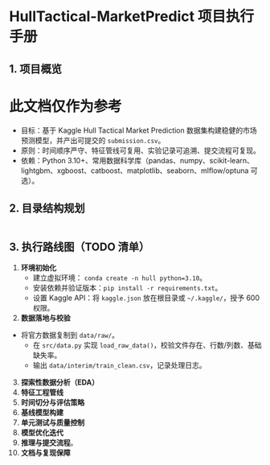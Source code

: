 # HullTactical-MarketPredict 项目执行手册

## 1. 项目概览
# 此文档仅作为参考
- 目标：基于 Kaggle Hull Tactical Market Prediction 数据集构建稳健的市场预测模型，并产出可提交的 `submission.csv`。
- 原则：时间顺序严守、特征管线可复用、实验记录可追溯、提交流程可复现。
- 依赖：Python 3.10+、常用数据科学库（pandas、numpy、scikit-learn、lightgbm、xgboost、catboost、matplotlib、seaborn、mlflow/optuna 可选）。

## 2. 目录结构规划
```
```

## 3. 执行路线图（TODO 清单）
1. **环境初始化**
   - 建立虚拟环境： `conda create -n hull python=3.10`。
   - 安装依赖并验证版本：`pip install -r requirements.txt`。
   - 设置 Kaggle API：将 `kaggle.json` 放在根目录或 `~/.kaggle/`，授予 600 权限。
2. **数据落地与校验**
 - 将官方数据复制到 `data/raw/`。
   - 在 `src/data.py` 实现 `load_raw_data()`，校验文件存在、行数/列数、基础缺失率。
   - 输出 `data/interim/train_clean.csv`，记录处理日志。
3. **探索性数据分析（EDA）**
4. **特征工程管线**
5. **时间切分与评估策略**
6. **基线模型构建**
7. **单元测试与质量控制**
8. **模型优化迭代**
9. **推理与提交流程**。
10. **文档与复现保障**

